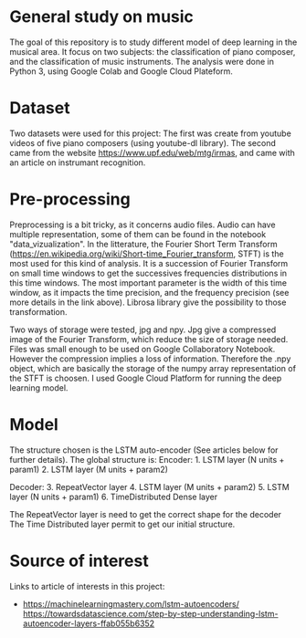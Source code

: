 # General study on music
The goal of this repository is to study different model of deep learning in the musical area.
It focus on two subjects: the classification of piano composer, and the classification of music instruments.
The analysis were done in Python 3, using Google Colab and Google Cloud Plateform.

# Dataset
Two datasets were used for this project:
The first was create from youtube videos of five piano composers (using youtube-dl library).
The second came from the website https://www.upf.edu/web/mtg/irmas, and came with an article on instrumant recognition.

# Pre-processing
Preprocessing is a bit tricky, as it concerns audio files. Audio can have multiple representation, some of them can be found in the notebook "data_vizualization". In the litterature, the Fourier Short Term Transform (https://en.wikipedia.org/wiki/Short-time_Fourier_transform, STFT) is the most used for this kind of analysis. It is a succession of Fourier Transform on small time windows to get the successives frequencies distributions in this time windows. The most important parameter is the width of this time window, as it impacts the time precision, and the frequency precision (see more details in the link above).
Librosa library give the possibility to those transformation.

Two ways of storage were tested, jpg and npy. Jpg give a compressed image of the Fourier Transform, which reduce the size of storage needed. Files was small enough to be used on Google Collaboratory Notebook. However the compression implies a loss of information. Therefore the .npy object, which are basically the storage of the numpy array representation of the STFT is choosen. I used Google Cloud Platform for running the deep learning model.



# Model


The structure chosen is the LSTM auto-encoder (See articles below for further details).
The global structure is:
Encoder:  1. LSTM layer (N units + param1)
          2. LSTM layer (M units + param2)
          
Decoder:  3. RepeatVector layer
          4. LSTM layer (M units + param2)
          5. LSTM layer (N units + param1)
          6. TimeDistributed Dense layer

The RepeatVector layer is need to get the correct shape for the decoder
The Time Distributed layer permit to get our initial structure.


# Source of interest

Links to article of interests in this project:
- https://machinelearningmastery.com/lstm-autoencoders/
https://towardsdatascience.com/step-by-step-understanding-lstm-autoencoder-layers-ffab055b6352

